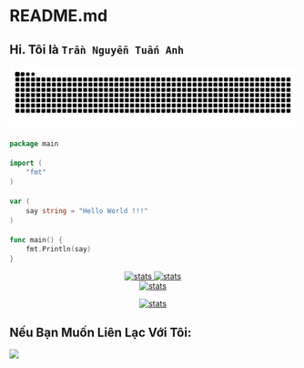 # README.md
## Hi. Tôi là ```Trần Nguyễn Tuấn Anh```

![](https://github.com/dopaemon/dopaemon/raw/output/dist/github-contribution-grid-snake.svg)
<!-- ![svg](https://raw.githubusercontent.com/dopaemon/dopaemon/07b036fc965569846759539e9d4f81472576fbec/profile-3d-contrib/profile-night-view.svg) -->
```Go
package main

import (
    "fmt"
)

var (
    say string = "Hello World !!!"
)

func main() {
    fmt.Println(say)
}
```
<p align="center">
    <a href="https://github.com/dopaemon">
        <img src="https://github-readme-stats.vercel.app/api?username=dopaemon&theme=tokyonight&show_icons=true&hide_border=true&count_private=true" alt="stats" width="400"/>
    </a>
    <a href="https://github.com/dopaemon">
        <img src="https://github-readme-stats.vercel.app/api/top-langs/?username=dopaemon&theme=tokyonight&show_icons=true&hide_border=true&layout=compact" alt="stats" width="400"/>
    </a><br>
    <a href="https://github.com/dopaemon">
        <img src="https://github-readme-streak-stats.herokuapp.com/?user=dopaemon&theme=tokyonight&hide_border=true" alt="stats" width="400"/>
    </a><br>
</p>


<p align="center">
    <!-- <img src="https://github.com/dopaemon/dopaemon/raw/output/profile-3d-contrib/profile-night-view.svg" alt="3d-contrib" /> -->
    <a href="https://github.com/dopaemon">
        <img src="https://github-profile-trophy.vercel.app/?username=dopaemon&theme=radical" alt="stats"/>
    </a>
</p>

## Nếu Bạn Muốn Liên Lạc Với Tôi:
[<img src="https://www.vectorlogo.zone/logos/telegram/telegram-tile.svg" width="32">](http://t.me/kernelpanix)
